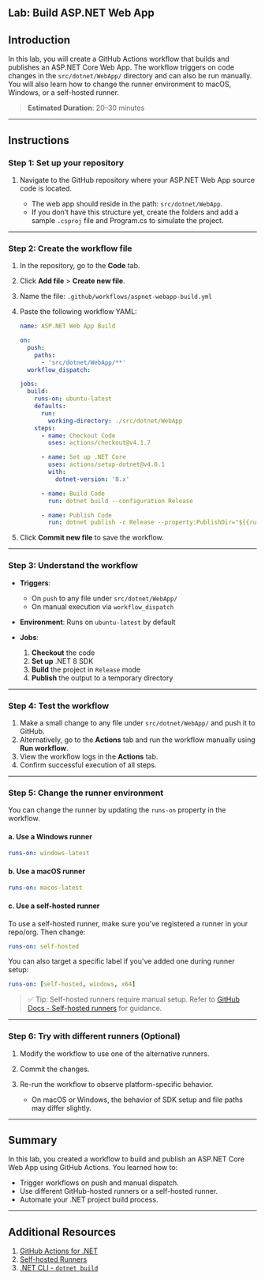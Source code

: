 ## Lab: Build ASP.NET Web App

## Introduction

In this lab, you will create a GitHub Actions workflow that builds and publishes an ASP.NET Core Web App. The workflow triggers on code changes in the `src/dotnet/WebApp/` directory and can also be run manually. You will also learn how to change the runner environment to macOS, Windows, or a self-hosted runner.

> **Estimated Duration**: 20–30 minutes

---

## Instructions

### Step 1: Set up your repository

1. Navigate to the GitHub repository where your ASP.NET Web App source code is located.

   - The web app should reside in the path: `src/dotnet/WebApp`.
   - If you don’t have this structure yet, create the folders and add a sample `.csproj` file and Program.cs to simulate the project.

---

### Step 2: Create the workflow file

1. In the repository, go to the **Code** tab.

2. Click **Add file** > **Create new file**.

3. Name the file: `.github/workflows/aspnet-webapp-build.yml`

4. Paste the following workflow YAML:

   ```yaml
   name: ASP.NET Web App Build

   on:
     push:
       paths:
         - 'src/dotnet/WebApp/**'
     workflow_dispatch:

   jobs:
     build:
       runs-on: ubuntu-latest
       defaults:
         run:
           working-directory: ./src/dotnet/WebApp
       steps:
         - name: Checkout Code
           uses: actions/checkout@v4.1.7

         - name: Set up .NET Core
           uses: actions/setup-dotnet@v4.0.1
           with:
             dotnet-version: '8.x'

         - name: Build Code
           run: dotnet build --configuration Release

         - name: Publish Code
           run: dotnet publish -c Release --property:PublishDir="${{runner.temp}}/webapp"
   ```

5. Click **Commit new file** to save the workflow.

---

### Step 3: Understand the workflow

- **Triggers**:

  - On `push` to any file under `src/dotnet/WebApp/`
  - On manual execution via `workflow_dispatch`

- **Environment**: Runs on `ubuntu-latest` by default
- **Jobs**:

  1. **Checkout** the code
  2. **Set up** .NET 8 SDK
  3. **Build** the project in `Release` mode
  4. **Publish** the output to a temporary directory

---

### Step 4: Test the workflow

1. Make a small change to any file under `src/dotnet/WebApp/` and push it to GitHub.
2. Alternatively, go to the **Actions** tab and run the workflow manually using **Run workflow**.
3. View the workflow logs in the **Actions** tab.
4. Confirm successful execution of all steps.

---

### Step 5: Change the runner environment

You can change the runner by updating the `runs-on` property in the workflow.

#### a. Use a Windows runner

```yaml
runs-on: windows-latest
```

#### b. Use a macOS runner

```yaml
runs-on: macos-latest
```

#### c. Use a self-hosted runner

To use a self-hosted runner, make sure you've registered a runner in your repo/org. Then change:

```yaml
runs-on: self-hosted
```

You can also target a specific label if you've added one during runner setup:

```yaml
runs-on: [self-hosted, windows, x64]
```

> ✅ Tip: Self-hosted runners require manual setup. Refer to [GitHub Docs - Self-hosted runners](https://docs.github.com/en/actions/hosting-your-own-runners/about-self-hosted-runners) for guidance.

---

### Step 6: Try with different runners (Optional)

1. Modify the workflow to use one of the alternative runners.
2. Commit the changes.
3. Re-run the workflow to observe platform-specific behavior.

   - On macOS or Windows, the behavior of SDK setup and file paths may differ slightly.

---

## Summary

In this lab, you created a workflow to build and publish an ASP.NET Core Web App using GitHub Actions. You learned how to:

- Trigger workflows on push and manual dispatch.
- Use different GitHub-hosted runners or a self-hosted runner.
- Automate your .NET project build process.

---

## Additional Resources

1. [GitHub Actions for .NET](https://docs.github.com/en/actions/automating-builds-and-tests/building-and-testing-net)
2. [Self-hosted Runners](https://docs.github.com/en/actions/hosting-your-own-runners/about-self-hosted-runners)
3. [.NET CLI - `dotnet build`](https://learn.microsoft.com/en-us/dotnet/core/tools/dotnet-build)
